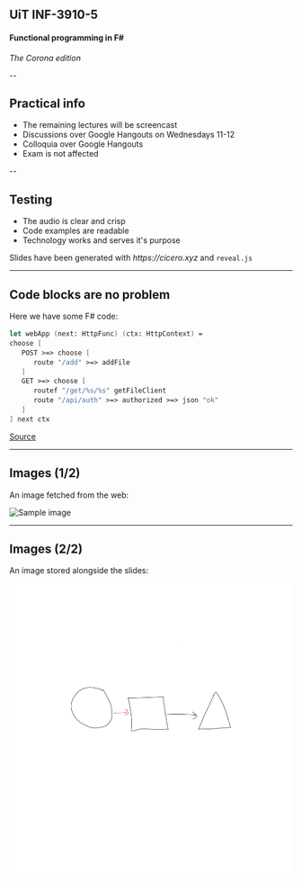 <!-- .slide: data-background="#000000" -->
## UiT INF-3910-5

#### Functional programming in F&num;

_The Corona edition_

--
## Practical info

* The remaining lectures will be screencast
* Discussions over Google Hangouts on Wednesdays 11-12
* Colloquia over Google Hangouts
* Exam is not affected

--

<!-- .slide: data-background="#494949" -->
## Testing

* The audio is clear and crisp
* Code examples are readable
* Technology works and serves it's purpose

Slides have been generated with _https://cicero.xyz_ and `reveal.js`

---

## Code blocks are no problem

Here we have some F# code:

```fsharp
let webApp (next: HttpFunc) (ctx: HttpContext) =
choose [
   POST >=> choose [
      route "/add" >=> addFile
   ]
   GET >=> choose [
      routef "/get/%s/%s" getFileClient
      route "/api/auth" >=> authorized >=> json "ok"
   ]
] next ctx
```

[Source](https://github.com/juselius/inf-3910-5)

---

## Images (1/2)

An image fetched from the web:

![Sample image](https://upload.wikimedia.org/wikipedia/commons/thumb/4/4f/The_Young_Cicero_Reading.jpg/316px-The_Young_Cicero_Reading.jpg)

---

## Images (2/2)

An image stored alongside the slides:

![Sample image](Whiteboard.svg)
